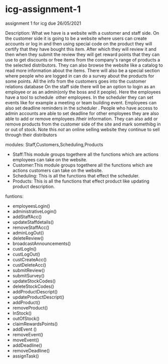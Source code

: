# icg-assignment-1
assignment 1 for icg due 26/05/2021

Description:
What we have is a website with a customer and staff side. On the customer side it is going to be a website where users can create accounts or log in and then using special code on the product they will certify that they have bought this item. After which they will review it and then when they submit the review they will get reward points that they can use to get discounts or free items from the company's range of products a the selected distributors. They can also browse the website like a catalog to read more information about the items. There will also be a special section where people who are logged in can do a survey about the products for some points. All the info from the customers goes into the customer relations database
On the staff side there will be an option to login as an employee or as an admin(only the boss and it people). Here the employees have a tool to schedule  other employees. In the scheduler they can set events like for example a meeting or team building event. Employees can also set deadline reminders in the scheduler . People who have access to admin accounts are able to set deadline for other employees they are also able to add or remove employees /their information. They can also add or remove products from the customer side of the site and mark somethibg in or out of stock.
Note this *not* an online selling website they continue to sell through their distributors

modules: Staff,Customers,Scheduling,Products

- Staff:This module groups togethere all the functions which are actions employees can take on the website.
- Customer:This module groups togethere all the functions which are actions customers can take on the website.
- Scheduling: This is all the functions that effect the scheduler.
- Products: This is all the functions that effect product like updating product description.

funtions:

- employeesLogin()
- administrativeLogin()
- addStaffAcc()
- updateStaffdetails()
- removeStaffAcc()
- adminLogOut()
- deleteReview()
- broadcastAnnouncements()
- custLogIn()
- custLogOut()
- custCreateAcc()
- custDeleteAcc()
- submitReview()
- submitSurvey()
- updateStockCodes()
- deleteStockCodes()
- addProductDescript()
- updateProductDescript()
- addProduct()
- removeProduct()
- InStock()
- outOfStock()
- claimRewardsPoints()
- addEvent ()
- removeEvent()
- moveEvent()
- addDeadline()
- removeDeadline()
- assignTask()
 
